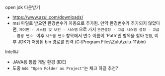 open jdk 다운받기

- https://www.azul.com/downloads/
- msi 파일로 받으면 환경변수가 자동으로 추가됨. 만약 환경변수가 추가되지 않았다면, `제어판 - 시스템 및 보안 - 시스템` 으로 가서 `관련설정 - 고급 시스템 설정 - 고급 - 환경 변수 ` 이후 `시스템 변수` 항목에서 변수 이름이 'Path'인 항목을 찾아 `편집`, 이후 JDK가 저장된 bin 경로를 입력 (C:\Program Files\Zulu\zulu-11\bin)



IntelliJ

- JAVA용 통합 개발 환경 (IDE)
- 도중 `Add "Open Folder as Project"`는 체크 하길 추천?

